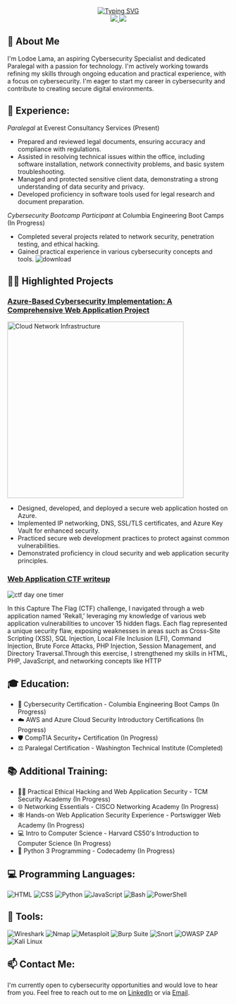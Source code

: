 <p align="center">
<a href="https://github.com/Lodoelama">
    <img src="https://readme-typing-svg.herokuapp.com?font=Arial&color=DarkSlateGray&size=36&center=true&vCenter=true&multiline=true&width=800&height=200&lines=Lodoe+Lama;Aspiring+Cybersecurity+Specialist;Paralegal+with+a+Passion+for+Tech" alt="Typing SVG" />
</a>
<br/>
<a href="https://www.linkedin.com/in/lodoelama/">
    <img src="https://img.shields.io/badge/-Linkedin-0077B5?style=for-the-badge&logo=linkedin&logoColor=white">
</a>
<a href="mailto:lodoelama@gmail.com">
    <img src="https://img.shields.io/badge/-Email-D14836?style=for-the-badge&logo=gmail&logoColor=white">
</a>
<br/> 
</p>

## 🚀 About Me

I'm Lodoe Lama, an aspiring Cybersecurity Specialist and dedicated Paralegal with a passion for technology. I'm actively working towards refining my skills through ongoing education and practical experience, with a focus on cybersecurity. I'm eager to start my career in cybersecurity and contribute to creating secure digital environments.

## 💼 **Experience**:

*Paralegal* at Everest Consultancy Services (Present)
- Prepared and reviewed legal documents, ensuring accuracy and compliance with regulations.
- Assisted in resolving technical issues within the office, including software installation, network connectivity problems, and basic system troubleshooting.
- Managed and protected sensitive client data, demonstrating a strong understanding of data security and privacy.
- Developed proficiency in software tools used for legal research and document preparation.

*Cybersecurity Bootcamp Participant* at Columbia Engineering Boot Camps (In Progress)
- Completed several projects related to network security, penetration testing, and ethical hacking.
- Gained practical experience in various cybersecurity concepts and tools.
![download](https://github.com/Lodoelama/Lodoelama/assets/125059539/a36f1ec7-db61-4195-b0ab-6b709fae15b6)
## 🔨🔧 Highlighted Projects

### [Azure-Based Cybersecurity Implementation: A Comprehensive Web Application Project](https://docs.google.com/document/d/1qklMKLWs76grOR52ZKALG1JuaxDrgiEPSYVn6F6S_0M/edit)

<img src="https://github.com/Lodoelama/Lodoelama/assets/125059539/9ae02404-ddd6-4d64-9315-4d09894ffc0b" alt="Cloud Network Infrastructure" width="400">


- Designed, developed, and deployed a secure web application hosted on Azure.
- Implemented IP networking, DNS, SSL/TLS certificates, and Azure Key Vault for enhanced security.
- Practiced secure web development practices to protect against common vulnerabilities.
- Demonstrated proficiency in cloud security and web application security principles.

### [Web Application CTF writeup](https://github.com/Lodoelama/Web-Application-CTF/blob/main/README.md)

![ctf day one timer ](https://github.com/Lodoelama/Lodoelama/assets/125059539/fc17b26c-a0ab-45c5-99aa-16804a7f233b)


In this Capture The Flag (CTF) challenge, I navigated through a web application named 'Rekall,' leveraging my knowledge of various web application vulnerabilities to uncover 15 hidden flags. Each flag represented a unique security flaw, exposing weaknesses in areas such as Cross-Site Scripting (XSS), SQL Injection, Local File Inclusion (LFI), Command Injection, Brute Force Attacks, PHP Injection, Session Management, and Directory Traversal.Through this exercise, I strengthened my skills in HTML, PHP, JavaScript, and networking concepts like HTTP

## 🎓 Education:

- 🏫 Cybersecurity Certification - Columbia Engineering Boot Camps (In Progress)
- ☁️ AWS and Azure Cloud Security Introductory Certifications (In Progress)
- 🛡️ CompTIA Security+ Certification (In Progress)
- ⚖️ Paralegal Certification - Washington Technical Institute (Completed)

## 📚 Additional Training:

- 👨‍💻 Practical Ethical Hacking and Web Application Security - TCM Security Academy (In Progress)
- 🌐 Networking Essentials - CISCO Networking Academy (In Progress)
- 🕸️ Hands-on Web Application Security Experience - Portswigger Web Academy (In Progress)
- 💻 Intro to Computer Science - Harvard CS50's Introduction to Computer Science (In Progress)
- 🐍 Python 3 Programming - Codecademy (In Progress)

## 💻 **Programming Languages**:

![HTML](https://img.shields.io/badge/-HTML-E34F26?style=for-the-badge&logo=html5&logoColor=white)
![CSS](https://img.shields.io/badge/-CSS-1572B6?style=for-the-badge&logo=css3&logoColor=white)
![Python](https://img.shields.io/badge/-Python-3776AB?style=for-the-badge&logo=python&logoColor=white)
![JavaScript](https://img.shields.io/badge/-JavaScript-F7DF1E?style=for-the-badge&logo=javascript&logoColor=black)
![Bash](https://img.shields.io/badge/-Bash-4EAA25?style=for-the-badge&logo=gnu-bash&logoColor=white)
![PowerShell](https://img.shields.io/badge/-PowerShell-5391FE?style=for-the-badge&logo=powershell&logoColor=white)

## 🧰 **Tools**:

![Wireshark](https://img.shields.io/badge/-Wireshark-1679A7?style=for-the-badge&logo=wireshark&logoColor=white)
![Nmap](https://img.shields.io/badge/-Nmap-0779A7?style=for-the-badge&logo=nmap&logoColor=white)
![Metasploit](https://img.shields.io/badge/-Metasploit-EE3333?style=for-the-badge&logo=appveyor&logoColor=white)
![Burp Suite](https://img.shields.io/badge/-BurpSuite-FF6400?style=for-the-badge&logo=burpsuite&logoColor=white)
![Snort](https://img.shields.io/badge/-Snort-F0E68C?style=for-the-badge&logo=appveyor&logoColor=black)
![OWASP ZAP](https://img.shields.io/badge/-OWASPZAP-228B22?style=for-the-badge&logo=appveyor&logoColor=white)
![Kali Linux](https://img.shields.io/badge/-KaliLinux-557C94?style=for-the-badge&logo=kalilinux&logoColor=white)

## 📫 **Contact Me**:

I'm currently open to cybersecurity opportunities and would love to hear from you. Feel free to reach out to me on [LinkedIn](https://www.linkedin.com/in/lodoelama/) or via [Email](mailto:lodoelama@gmail.com).
